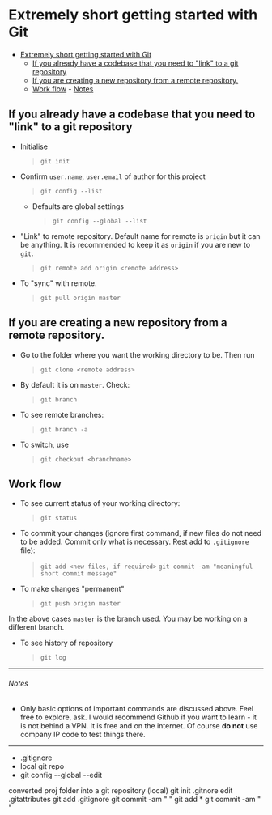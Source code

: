 # Extremely short getting started with Git

- [Extremely short getting started with Git](#extremely-short-getting-started-with-git)
  - [If you already have a codebase that you need to "link" to a git repository](#if-you-already-have-a-codebase-that-you-need-to-link-to-a-git-repository)
  - [If you are creating a new repository from a remote repository.](#if-you-are-creating-a-new-repository-from-a-remote-repository)
  - [Work flow](#work-flow)
          - [Notes](#notes)


## If you already have a codebase that you need to "link" to a git repository

- Initialise 
  >`git init` 
- Confirm `user.name`, `user.email` of author for this project
  >`git config --list`  

    - Defaults are global settings
        >`git config --global --list`
- "Link" to remote repository. Default name for remote is `origin` but it can be anything. It is recommended to keep it as `origin` if you are new to `git`.
  > `git remote add origin <remote address>`
- To "sync" with remote.  
  > `git pull origin master`   

 ## If you are creating a new repository from a remote repository.

- Go to the folder where you want the working directory to be. Then run
  > `git clone <remote address>`

- By default it is on `master`. Check:
  > `git branch`

- To see remote branches:
  > `git branch -a`

- To switch, use
  > `git checkout <branchname>`


## Work flow

- To see current status of your working directory:
  > `git status`
- To commit your changes (ignore first command, if new files do not need to be added. Commit only what is necessary. Rest add to `.gitignore` file):
    > `git add <new files, if required>`
    > `git commit -am "meaningful short commit message"`
- To make changes "permanent"
    > `git push origin master`
 
 In the above cases `master` is the branch used. You may be working on a different branch.

- To see history of repository
  > `git log`



---

###### Notes

- Only basic options of important commands are discussed above. Feel free to explore, ask. I would recommend Github if you want to learn - it is not behind a VPN. It is free and on the internet. Of course **do not** use company IP code to test things there.


---------

- .gitignore
- local git repo
- git config --global --edit

converted proj folder into a git repository (local)
git init
.gitnore edit
.gitattributes
git add .gitignore
git commit -am "   "
git add *
git commit -am " "

